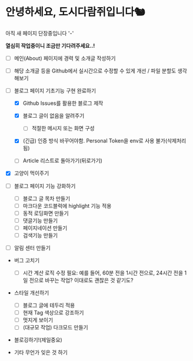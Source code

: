 # 안녕하세요, 도시다람쥐입니다🐿

아직 새 페이지 단장중입니다 '-'

**열심히 작업중이니 조금만 기다려주세요..!**

- [ ] 메인(About) 페이지에 경력 및 소개글 작성하기
- [ ] 해당 소개글 등을 Github에서 실시간으로 수정할 수 있게 개선 / 파일 분할도 생각해보기
- [ ] 블로그 페이지 기초기능 구현 완료하기

  - [x] Github Issues를 활용한 블로그 제작
  - [x] 블로그 글이 없음을 알려주기

    - [ ] 적절한 메시지 또는 화면 구성

  - [x] (긴급) 인증 방식 바꾸어야함. Personal Token을 env로 사용 불가(삭제처리됨)
  - [ ] Article 리스트로 돌아가기(뒤로가기)

- [x] 고양이 먹이주기
- [ ] 블로그 페이지 기능 강화하기

  - [ ] 블로그 글 목차 만들기
  - [ ] 마크다운 코드블럭에 highlight 기능 적용
  - [ ] 동적 로딩화면 만들기
  - [ ] 댓글기능 만들기
  - [ ] 페이지네이션 만들기
  - [ ] 검색기능 만들기

- [ ] 알림 센터 만들기

- 버그 고치기

  - [ ] 시간 계산 로직 수정 필요: 예를 들어, 60분 전을 1시간 전으로, 24시간 전을 1일 전으로 바꾸는 작업? 이대로도 괜찮은 것 같기도?

- 스타일 개선하기

  - [ ] 블로그 글에 테두리 적용
  - [ ] 현재 Tag 색상으로 강조하기
  - [ ] 멋지게 보이기
  - [ ] (대규모 작업) 다크모드 만들기

- 블로깅하기!(제일중요)
- 기타 무언가 잊은 것 하기
